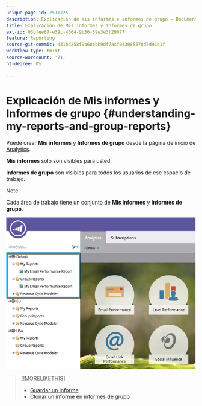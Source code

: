 ```yaml
---
unique-page-id: 7511725
description: Explicación de mis informes e informes de grupo - Documentos de Marketo - Documentación del producto
title: Explicación de Mis informes y Informes de grupo
exl-id: 03bfee67-e39c-4664-9b36-39e3e3f29077
feature: Reporting
source-git-commit: 431bd258f9a68bbb9df7acf043085578d3d91b1f
workflow-type: tm+mt
source-wordcount: '71'
ht-degree: 0%

---
```


# Explicación de Mis informes y Informes de grupo {#understanding-my-reports-and-group-reports}

Puede crear **Mis informes** y **Informes de grupo** desde la página de inicio de [Analytics](/help/marketo/product-docs/reporting/basic-reporting/creating-reports/navigating-the-analytics-home-page.md).

**Mis informes** solo son visibles para usted.

**Informes de grupo** son visibles para todos los usuarios de ese espacio de trabajo.

>[!NOTE]
>
>Cada área de trabajo tiene un conjunto de **Mis informes** y **Informes de grupo**.

![](assets/image2015-4-21-14-3a41-3a22.png)

>[!MORELIKETHIS]
>
>* [Guardar un informe](/help/marketo/product-docs/reporting/basic-reporting/creating-reports/save-a-report.md)
>* [Clonar un informe en informes de grupo](/help/marketo/product-docs/reporting/basic-reporting/report-activity/clone-a-report-to-group-reports.md)
